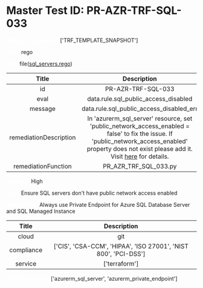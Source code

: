 



# Master Test ID: PR-AZR-TRF-SQL-033


***<font color="white">Master Snapshot Id:</font>*** ['TRF_TEMPLATE_SNAPSHOT']

***<font color="white">type:</font>*** rego

***<font color="white">rule:</font>*** file([sql_servers.rego])  
  
  
  
  

|Title|Description|
| :---: | :---: |
|id|PR-AZR-TRF-SQL-033|
|eval|data.rule.sql_public_access_disabled|
|message|data.rule.sql_public_access_disabled_err|
|remediationDescription|In 'azurerm_sql_server' resource, set 'public_network_access_enabled = false' to fix the issue. If 'public_network_access_enabled' property does not exist please add it. Visit <a href='https://registry.terraform.io/providers/hashicorp/azurerm/latest/docs/resources/mssql_server#public_network_access_enabled' target='_blank'>here</a> for details.|
|remediationFunction|PR_AZR_TRF_SQL_033.py|


***<font color="white">Severity:</font>*** High

***<font color="white">Title:</font>*** Ensure SQL servers don't have public network access enabled

***<font color="white">Description:</font>*** Always use Private Endpoint for Azure SQL Database Server and SQL Managed Instance  
  
  

|Title|Description|
| :---: | :---: |
|cloud|git|
|compliance|['CIS', 'CSA-CCM', 'HIPAA', 'ISO 27001', 'NIST 800', 'PCI-DSS']|
|service|['terraform']|


***<font color="white">Resource Types:</font>*** ['azurerm_sql_server', 'azurerm_private_endpoint']


[sql_servers.rego]: https://github.com/prancer-io/prancer-compliance-test/tree/master/azure/terraform/sql_servers.rego

